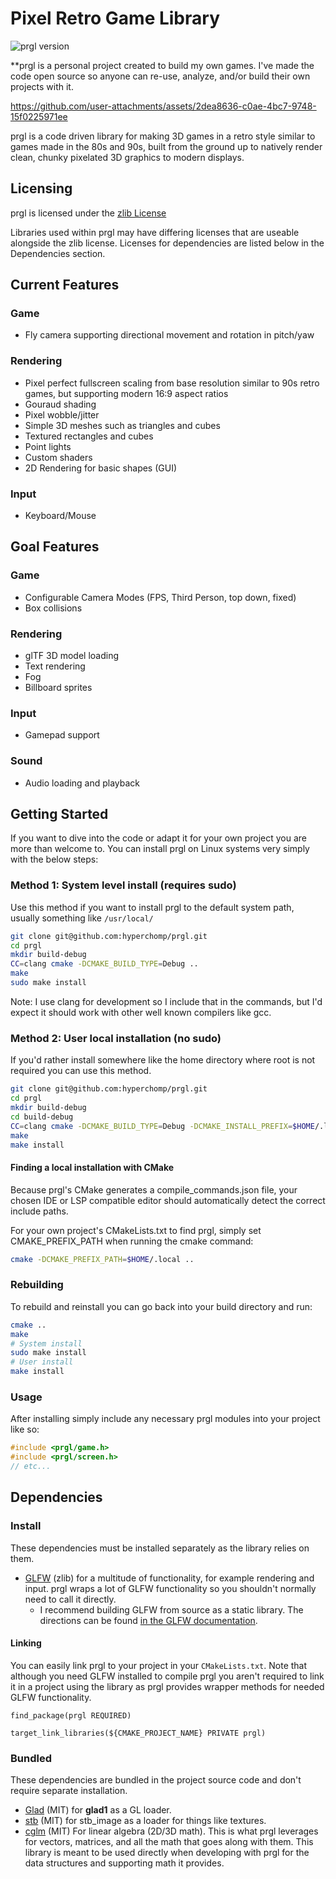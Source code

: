 # Pixel Retro Game Library

![prgl version](https://img.shields.io/badge/prgl-0.1.0-orange)

**prgl is a personal project created to build my own games. I've made the code open source so anyone can re-use, analyze, and/or build their own projects with it.

https://github.com/user-attachments/assets/2dea8636-c0ae-4bc7-9748-15f0225971ee

prgl is a code driven library for making 3D games in a retro style similar to games made in the 80s and 90s, built from the ground up to natively render clean, chunky pixelated 3D graphics to modern displays.

## Licensing

prgl is licensed under the [zlib License](https://zlib.net/zlib_license.html)

Libraries used within prgl may have differing licenses that are useable alongside the zlib license. Licenses for dependencies are listed below in the Dependencies section.

## Current Features

### Game
* Fly camera supporting directional movement and rotation in pitch/yaw 

### Rendering
* Pixel perfect fullscreen scaling from base resolution similar to 90s retro games, but supporting modern 16:9 aspect ratios
* Gouraud shading
* Pixel wobble/jitter
* Simple 3D meshes such as triangles and cubes
* Textured rectangles and cubes
* Point lights
* Custom shaders
* 2D Rendering for basic shapes (GUI)

### Input
* Keyboard/Mouse

## Goal Features

### Game
* Configurable Camera Modes (FPS, Third Person, top down, fixed)
* Box collisions

### Rendering
* glTF 3D model loading
* Text rendering
* Fog
* Billboard sprites

### Input
* Gamepad support

### Sound
* Audio loading and playback

## Getting Started

If you want to dive into the code or adapt it for your own project you are more than welcome to. You can install prgl on Linux systems very simply with the below steps:

### Method 1: System level install (requires sudo)

Use this method if you want to install prgl to the default system path, usually something like `/usr/local/`

```sh
git clone git@github.com:hyperchomp/prgl.git
cd prgl
mkdir build-debug
CC=clang cmake -DCMAKE_BUILD_TYPE=Debug ..
make
sudo make install
```

Note: I use clang for development so I include that in the commands, but I'd expect it should work with other well known compilers like gcc.

### Method 2: User local installation (no sudo)

If you'd rather install somewhere like the home directory where root is not required you can use this method.

```sh
git clone git@github.com:hyperchomp/prgl.git
cd prgl
mkdir build-debug
cd build-debug
CC=clang cmake -DCMAKE_BUILD_TYPE=Debug -DCMAKE_INSTALL_PREFIX=$HOME/.local ..
make
make install
```

#### Finding a local installation with CMake

Because prgl's CMake generates a compile_commands.json file, your chosen IDE or LSP compatible editor should automatically detect the correct include paths.

For your own project's CMakeLists.txt to find prgl, simply set CMAKE_PREFIX_PATH when running the cmake command:

```sh
cmake -DCMAKE_PREFIX_PATH=$HOME/.local ..
```

### Rebuilding

To rebuild and reinstall you can go back into your build directory and run:

```sh
cmake ..
make
# System install
sudo make install
# User install
make install
```

### Usage

After installing simply include any necessary prgl modules into your project like so:

```C
#include <prgl/game.h>
#include <prgl/screen.h>
// etc...
```

## Dependencies
### Install
These dependencies must be installed separately as the library relies on them.
* [GLFW](https://github.com/glfw/glfw) (zlib) for a multitude of functionality, for example rendering and input. prgl wraps a lot of GLFW functionality so you shouldn't normally need to call it directly.
    * I recommend building GLFW from source as a static library. The directions can be found [in the GLFW documentation](https://www.glfw.org/docs/latest/compile.html).

#### Linking
You can easily link prgl to your project in your `CMakeLists.txt`. Note that although you need GLFW installed to compile prgl you aren't required to link it in a project using the library as prgl provides wrapper methods for needed GLFW functionality.
```
find_package(prgl REQUIRED)

target_link_libraries(${CMAKE_PROJECT_NAME} PRIVATE prgl)
```

### Bundled
These dependencies are bundled in the project source code and don't require separate installation.
* [Glad](https://github.com/Dav1dde/glad) (MIT) for **glad1** as a GL loader.
* [stb](https://github.com/nothings/stb) (MIT) for stb_image as a loader for things like textures.
* [cglm](https://github.com/recp/cglm) (MIT) For linear algebra (2D/3D math). This is what prgl leverages for vectors, matrices, and all the math that goes along with them. This library is meant to be used directly when developing with prgl for the data structures and supporting math it provides.
